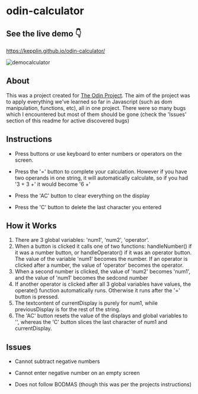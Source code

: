 # odin-calculator

## See the live demo 👇

https://kepplin.github.io/odin-calculator/

![democalculator](https://user-images.githubusercontent.com/107027281/211231324-74db7e67-801b-49be-939c-1c8047ec285e.png)

## About

This was a project created for [The Odin Project](https://www.theodinproject.com/lessons/foundations-calculator). The aim of the project was to apply everything we've learned so far in Javascript (such as dom manipulation, functions, etc), all in one project. There were so many bugs which I encountered but most of them should be gone (check the 'Issues' section of this readme for active discovered bugs)

## Instructions

- Press buttons or use keyboard to enter numbers or operators on the screen. 

- Press the '=' button to complete your calculation. However if you have two operands in one string, it will automatically calculate, so if you had '3 + 3 +' it would become '6 +'

- Press the 'AC' button to clear everything on the display

- Press the 'C' button to delete the last character you entered

## How it Works

1. There are 3 global variables: 'num1', 'num2', 'operator'.
2. When a button is clicked it calls one of two functions: handleNumber() if it was a number button, or handleOperator() if it was an operator button. The value of the variable 'num1' becomes the number. If an operator is clicked after a number, the value of 'operator' becomes the operator.
3. When a second number is clicked, the value of 'num2' becomes 'num1', and the value of 'num1' becomes the sedcond number
4. If another operator is clicked after all 3 global variables have values, the operate() function automatically runs. Otherwise it runs after the '=' button is pressed.
5. The textcontent of currentDisplay is purely for num1, while previousDisplay is for the rest of the string.
6. The 'AC' button resets the value of the displays and global variables to '', whereas the 'C' button slices the last character of num1 and currentDisplay.

## Issues

- Cannot subtract negative numbers

- Cannot enter negative number on an empty screen

- Does not follow BODMAS (though this was per the projects instructions)

